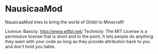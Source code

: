 NausicaaMod
===========

NausicaaMod tries to bring the world of Ghibli to Minecraft!


Licence: 
Basicly: http://www.wtfpl.net/
Technicly: The MIT License is a permissive license that is short and to the point. It lets people do anything they want with your code as long as they provide attribution back to you and don't hold you liable. 
